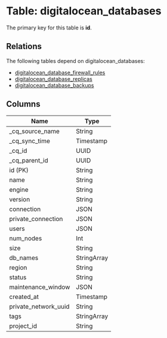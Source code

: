 # Table: digitalocean_databases

The primary key for this table is **id**.

## Relations

The following tables depend on digitalocean_databases:
  - [digitalocean_database_firewall_rules](digitalocean_database_firewall_rules.md)
  - [digitalocean_database_replicas](digitalocean_database_replicas.md)
  - [digitalocean_database_backups](digitalocean_database_backups.md)

## Columns

| Name          | Type          |
| ------------- | ------------- |
|_cq_source_name|String|
|_cq_sync_time|Timestamp|
|_cq_id|UUID|
|_cq_parent_id|UUID|
|id (PK)|String|
|name|String|
|engine|String|
|version|String|
|connection|JSON|
|private_connection|JSON|
|users|JSON|
|num_nodes|Int|
|size|String|
|db_names|StringArray|
|region|String|
|status|String|
|maintenance_window|JSON|
|created_at|Timestamp|
|private_network_uuid|String|
|tags|StringArray|
|project_id|String|